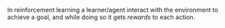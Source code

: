 In reinforcement learning a learner/agent interact with the environment to achieve a goal, and while doing so it gets *rewards* to each action. 